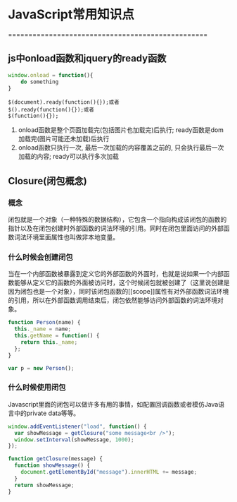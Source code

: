 # JavaScript常用知识点
=================================================
## js中onload函数和jquery的ready函数
```JavaScript
window.onload = function(){
	do something
}
```
```jQuery
$(document).ready(function(){});或者
$().ready(function(){});或者
$(function(){});
```
1. onload函数是整个页面加载完(包括图片也加载完)后执行; ready函数是dom加载完(图片可能还未加载)后执行
2. onload函数只执行一次, 最后一次加载的内容覆盖之前的, 只会执行最后一次加载的内容; ready可以执行多次加载

## Closure(闭包概念)
### 概念
闭包就是一个对象（一种特殊的数据结构），它包含一个指向构成该闭包的函数的指针以及在闭包创建时外部函数的词法环境的引用。同时在闭包里面访问的外部函数词法环境里面属性也叫做非本地变量。
### 什么时候会创建闭包
当在一个内部函数被暴露到定义它的外部函数的外面时，也就是说如果一个内部函数能够从定义它的函数的外面被访问时，这个时候闭包就被创建了（这里说创建是因为闭包也是一个对象），同时该闭包函数的[[scope]]属性有对外部函数词法环境的引用，所以在外部函数调用结束后，闭包依然能够访问外部函数的词法环境对象。
```javascript
function Person(name) {
  this._name = name;
  this.getName = function() {
    return this._name;
  };
}

var p = new Person();
```
### 什么时候使用闭包
Javascript里面的闭包可以做许多有用的事情，如配置回调函数或者模仿Java语言中的private data等等。
```javascript
window.addEventListener("load", function() {
  var showMessage = getClosure("some message<br />");
  window.setInterval(showMessage, 1000);
});

function getClosure(message) {
  function showMessage() {
    document.getElementById("message").innerHTML += message;
  }
  return showMessage;
}
```